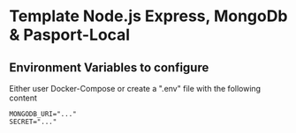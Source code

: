 # Template Node.js Express, MongoDb & Pasport-Local

## Environment Variables to configure

Either user Docker-Compose or create a ".env" file with the following content

```
MONGODB_URI="..."
SECRET="..."
```

